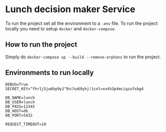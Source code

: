 # Lunch decision maker Service
To run the project set all the environment to a `.env` file. To run the project locally you need to setup `docker` and `docker-compose`.


## How to run the project
Simply do `docker-compose up --build --remove-orphans` to run the project. 


## Environments to run locally
```text=
DEBUG=True
SECRET_KEY=^fhr1j5jw6hp9y1^0v(%u69yhj!1cnl=xn4%3p4mciqzufxbg4

DB_NAME=lunch
DB_USER=lunch
DB_PASS=12345
DB_HOST=db
DB_PORT=5432

REQUEST_TIMEOUT=10
```


